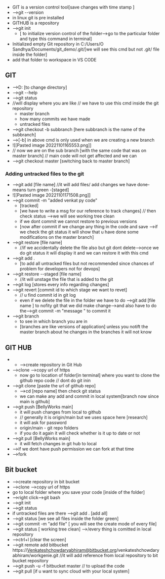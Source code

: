 - GIT is a version control tool[save changes with time stamp ]
- -->git --version
- in linux git is pre installed
- GITHUB is a repository
- -->git init 
	- [ to initialize version control of the folder-->go to the particular folder and type this command in terminal]
- Initialized empty Git repository in C:/Users/O Sandhya/Documents/git_demo/.git/[we will see this cmd but not .git/ file inside the folder]
- add that folder to workspace in VS CODE

## GIT 
- -->D: [to change directory]
- -->git --help
- -->git status
- //will display where you are like // we have to use this cmd inside the git repository
	- master branch
	- how many  commits we have made
	- untracked files 
- -->git checkout -b subbranch [here subbranch is the name of the subbranch]
- -->[-b] in above cmd is only used when we are creating a new branch
- ![[Pasted image 20221101165553.png]]
- // now we are on the sub branch [with the same code that was on master branch] // main code will not get affected and we can 
- -->git checkout master [switching back to master branch]
### Adding untracked files to the git
- -->git add [file name] //it will add files/ add changes we have done- means turn green -[staged]
- ![[Pasted image 20221101171508.png]]
- -->git commit -m "added venkat py code" 
	- [tracked]
	- [we have to write a msg for our reference to track changes] // then check status -->we will see working tree clean
	- if we dont commit we cannot restore to previous versions
	- [now after commit if we change any thing in the code and save -->if we check the git status it will show that u have done some modifications on the master branch]
- -->git restore [file name]
	- //if we accidentally delete the file also but git dont delete-->once we do git status it will display it and we can restore it with this cmd
- -->git add . 
	- [to add all untracked files but not recommended since chances of problem for developers not for devops]
- -->git restore --staged [file name] 
	- //it will unstage the file that is added to the git
- -->git log [stores every info regarding changes]
- -->git revert [commit id to which stage we want to revet]
	- // u find commit id in git log
	- even if we delete the file in the folder we have to do -->git add [file name ] to nofity git that we did make change-->and also have to do the-->git commit -m "message " to commit it
- -->git branch
	- to see in which branch you are in 
	- [branches are like versions of application] unless you notift the master branch about he changes in the branches it will not know

## GIT HUB
- - -->create repository in Git Hub
- -->clone -->copy url of https
	- now go to location of folder[in terminal] where you want to clone the github repo code // dont do git inin
- -->git clone [paste the url of github repo]
	- -->cd [repo name] then check git status
	- we can make any add and commit in local system[branch now since main is github]
- -->git push [BellyWorks main]
	- it will push changes from local to github
	- // generally it is origin/main but we uses space here [research]
	- it will ask for password 
	- origin/main - git repo folders
	- if you do it again it will check whether is it up to date or not
- -->git pull [BellyWorks main]
	- it will fetch changes in git hub to local 
- -->if we dont have push permission we can fork at that time
- -->fork

## Bit bucket
- -->create repository in bit bucket
- -->clone -->copy url of https
- go to local folder where you save your code [inside of the folder]
- -->right click-->git bash
- -->git init
- -->git status
- if untracked files are there -->git add . [add all]
- -->git status [we see all files inside the folder green]
- -->git commit -m "add file"  [ you will see the create mode of every file]
- -->git status [ working tree clean] -->/every thing is comitted in local repository
- -->ctrl+l [clear the screen]
- -->git remote add bitbucket https://Venkateshchowdaryabhiram@bitbucket.org/venkateshchowdaryabhiram/workgenie.git //it will add reference from local repository to bit bucket repository
- -->git push -u -f bitbucket master   // to upload the code
- -->git pull [if u want to sync cloud with your local system]
